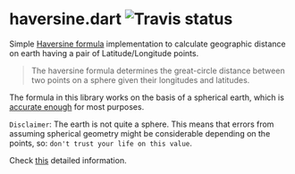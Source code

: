 # haversine.dart ![Travis status][travis_status]

Simple [Haversine formula](https://en.wikipedia.org/wiki/Haversine_formula) implementation 
to calculate geographic distance on earth having a pair of Latitude/Longitude points.

> The haversine formula determines the great-circle distance between two points on a sphere given their longitudes and latitudes.

The formula in this library works on the basis of a spherical earth, 
which is [accurate enough](https://gis.stackexchange.com/questions/25494/how-accurate-is-approximating-the-earth-as-a-sphere#25580) for most purposes.

`Disclaimer`: The earth is not quite a sphere. This means that errors from assuming spherical geometry might be considerable depending on the points, so: `don't trust your life on this value`.

Check [this](https://gis.stackexchange.com/questions/25494/how-accurate-is-approximating-the-earth-as-a-sphere#25580) detailed information.

[travis_status]: https://travis-ci.org/yeradis/haversine.dart.svg?branch=master 